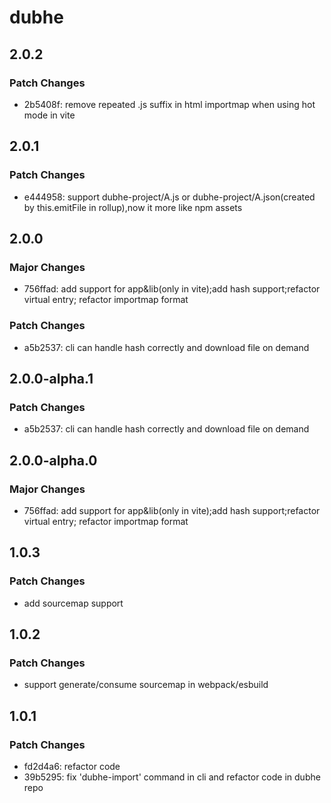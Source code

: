 # dubhe

## 2.0.2

### Patch Changes

- 2b5408f: remove repeated .js suffix in html importmap when using hot mode in vite

## 2.0.1

### Patch Changes

- e444958: support dubhe-project/A.js or dubhe-project/A.json(created by this.emitFile in rollup),now it more like npm assets

## 2.0.0

### Major Changes

- 756ffad: add support for app&lib(only in vite);add hash support;refactor virtual entry; refactor importmap format

### Patch Changes

- a5b2537: cli can handle hash correctly and download file on demand

## 2.0.0-alpha.1

### Patch Changes

- a5b2537: cli can handle hash correctly and download file on demand

## 2.0.0-alpha.0

### Major Changes

- 756ffad: add support for app&lib(only in vite);add hash support;refactor virtual entry; refactor importmap format

## 1.0.3

### Patch Changes

- add sourcemap support

## 1.0.2

### Patch Changes

- support generate/consume sourcemap in webpack/esbuild

## 1.0.1

### Patch Changes

- fd2d4a6: refactor code
- 39b5295: fix 'dubhe-import' command in cli and refactor code in dubhe repo
